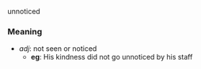 unnoticed
### Meaning
+ _adj_: not seen or noticed
    + __eg__: His kindness did not go unnoticed by his staff
